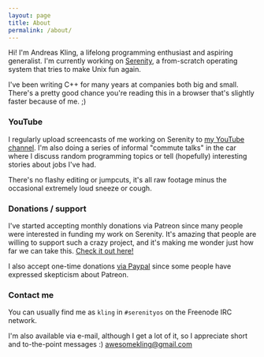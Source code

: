 ```yaml
---
layout: page
title: About
permalink: /about/
---
```


Hi! I'm Andreas Kling, a lifelong programming enthusiast and aspiring generalist. I'm currently working on [Serenity](https://github.com/SerenityOS/serenity/), a from-scratch operating system that tries to make Unix fun again.

I've been writing C++ for many years at companies both big and small. There's a pretty good chance you're reading this in a browser that's slightly faster because of me. ;)

### YouTube

I regularly upload screencasts of me working on Serenity to [my YouTube channel](https://youtube.com/c/AndreasKling). I'm also doing a series of informal "commute talks" in the car where I discuss random programming topics or tell (hopefully) interesting stories about jobs I've had.

There's no flashy editing or jumpcuts, it's all raw footage minus the occasional extremely loud sneeze or cough.

### Donations / support

I've started accepting monthly donations via Patreon since many people were interested in funding my work on Serenity. It's amazing that people are willing to support such a crazy project, and it's making me wonder just how far we can take this. [Check it out here!](https://patreon.com/serenityos)

I also accept one-time donations [via Paypal](http://paypal.me/awesomekling) since some people have expressed skepticism about Patreon.

### Contact me

You can usually find me as `kling` in `#serenityos` on the Freenode IRC network.

I'm also available via e-mail, although I get a lot of it, so I appreciate short and to-the-point messages :) [awesomekling@gmail.com](mailto:awesomekling@gmail.com)
